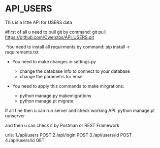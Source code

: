 # API_USERS

This is a little API for USERS data

#first of all u need to pull git by command:
git pull https://github.com/Owenzbs/API_USERS.git

-You need to install all requirments by command:
pip install -r requirements.txt

- You need to make changes in settings.py
  - change the database info to connect to your database
  - change the parametrs for email 

- You need to apply this commands to make mirgrations:
  - python manage.py makemigrations
  - python manage.pt migrate

If all fine then u can run server and check working API:
python manage.pt runserver


and then u can check it by Postman or REST Framework

urls:
1./api/users POST
2./api/login POST
3./api/users/id POST
4./api/users/id GET


